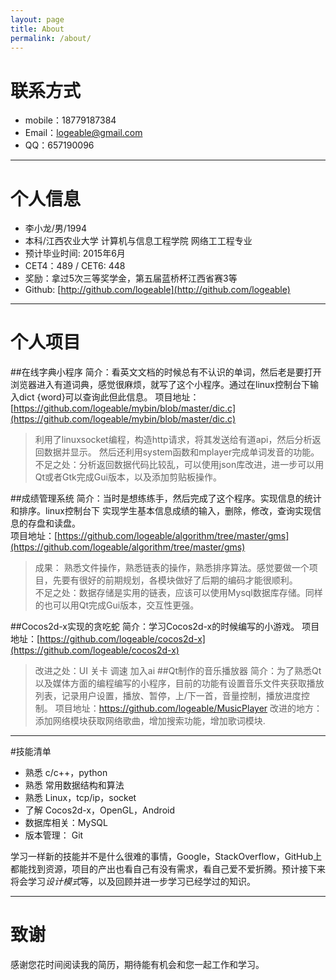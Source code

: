 ```yaml
---
layout: page
title: About
permalink: /about/
---
```


# 联系方式

- mobile：18779187384
- Email：[logeable@gmail.com](mailto:logeable@gmail.com)
- QQ：657190096

---


# 个人信息

 - 李小龙/男/1994 
 - 本科/江西农业大学 计算机与信息工程学院 网络工工程专业
 - 预计毕业时间: 2015年6月
 - CET4：489  / CET6: 448
 - 奖励：拿过5次三等奖学金，第五届蓝桥杯江西省赛3等
 - Github: [http://github.com/logeable](http://github.com/logeable)

---


# 个人项目

##在线字典小程序
简介：看英文文档的时候总有不认识的单词，然后老是要打开浏览器进入有道词典，感觉很麻烦，就写了这个小程序。通过在linux控制台下输入dict {word}可以查询此但此信息。
项目地址：[https://github.com/logeable/mybin/blob/master/dic.c](https://github.com/logeable/mybin/blob/master/dic.c)
>利用了linuxsocket编程，构造http请求，将其发送给有道api，然后分析返回数据并显示。
然后还利用system函数和mplayer完成单词发音的功能。  
>不足之处：分析返回数据代码比较乱，可以使用json库改进，进一步可以用Qt或者Gtk完成Gui版本，以及添加剪贴板操作。

##成绩管理系统
简介：当时是想练练手，然后完成了这个程序。实现信息的统计和排序。linux控制台下 实现学生基本信息成绩的输入，删除，修改，查询实现信息的存盘和读盘。  
项目地址：[https://github.com/logeable/algorithm/tree/master/gms](https://github.com/logeable/algorithm/tree/master/gms)
>成果： 熟悉文件操作，熟悉链表的操作，熟悉排序算法。感觉要做一个项目，先要有很好的前期规划，各模块做好了后期的编码才能很顺利。   
不足之处：数据存储是实用的链表，应该可以使用Mysql数据库存储。同样的也可以用Qt完成Gui版本，交互性更强。




##Cocos2d-x实现的贪吃蛇
简介：学习Cocos2d-x的时候编写的小游戏。
项目地址：[https://github.com/logeable/cocos2d-x](https://github.com/logeable/cocos2d-x)
>改进之处：UI 关卡 调速 加入ai
##Qt制作的音乐播放器
简介：为了熟悉Qt以及媒体方面的编程编写的小程序，目前的功能有设置音乐文件夹获取播放列表，记录用户设置，播放、暂停，上/下一首，音量控制，播放进度控制。
项目地址：https://github.com/logeable/MusicPlayer
>改进的地方：添加网络模块获取网络歌曲，增加搜索功能，增加歌词模块.

---


#技能清单

- 熟悉 c/c++，python
- 熟悉 常用数据结构和算法
- 熟悉 Linux，tcp/ip，socket
- 了解 Cocos2d-x，OpenGL，Android
- 数据库相关：MySQL
- 版本管理： Git

学习一样新的技能并不是什么很难的事情，Google，StackOverflow，GitHub上都能找到资源，项目的产出也看自己有没有需求，看自己爱不爱折腾。预计接下来将会学习*设计模式*等，以及回顾并进一步学习已经学过的知识。

---


# 致谢
感谢您花时间阅读我的简历，期待能有机会和您一起工作和学习。



